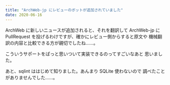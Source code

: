 ```yaml
---
title: "ArchWeb-jp にレビューのボットが追加されていました"
date: 2020-06-16
---
```


ArchWeb に新しいニュースが追加されると、それを翻訳して ArchWeb-jp に
PullRequest を投げるわけですが、確かにレビュー側からすると原文や
機械翻訳の内容と比較できる方が親切でしたね……。

こういうサポートをぱっと思いついて実装できるのってすごいなあと
思いました。

あと、sqlint ははじめて知りました。あんまり SQLite 使わないので
調べたことがありませんでした……。

